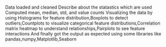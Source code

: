 Data loaded and cleaned 
Describe about the statastics which are used Computed mean, median, std, and value counts
Visualizing the data by using Histograms for feature distribution,Boxplots to detect outliers,Countplots to visualize categorical feature distributions,Correlation matrix heatmap to understand relationships,Pairplots to see feature interactions
And finally got the output as expected using some libraries like pandas,numpy,Matplotlib,Seaborn
